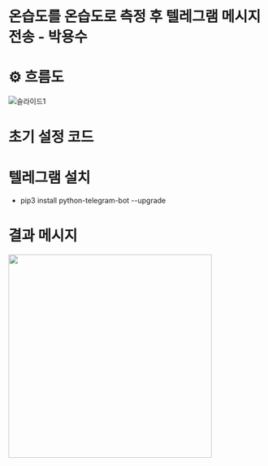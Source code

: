 # 온습도를 온습도로 측정 후 텔레그램 메시지 전송 - 박용수


# ⚙️ 흐름도
![슬라이드1](https://github.com/smart-daepa/raspberry-pi/assets/87405853/1d607f6a-7b1d-4469-8b5c-a3b988461efe)

# 초기 설정 코드

# 텔레그램 설치
 - pip3 install python-telegram-bot --upgrade

# 결과 메시지
<img src="https://github.com/smart-daepa/raspberry-pi/assets/87405853/078036fd-2e6b-4cbe-8772-7c018b34cc2e" width="400" height="400">
